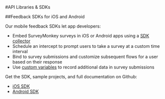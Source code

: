 #API Libraries & SDKs

##Feedback SDKs for iOS and Android

Our mobile feedback SDKs let app developers:

 * Embed SurveyMonkey surveys in iOS or Android apps using a [SDK collector](http://help.surveymonkey.com/articles/en_US/kb/Mobile-SDK#hash)
 * Schedule an intercept to prompt users to take a survey at a custom time interval
 * Bind to survey submissions and customize subsequent flows for a user based on their response 
 * Use [custom variables](http://help.surveymonkey.com/articles/en_US/kb/What-are-custom-variables-and-how-do-I-use-them) to record additional data in survey submissions 

 Get the SDK, sample projects, and full documentation on Github:

  * [iOS SDK](https://github.com/SurveyMonkey/surveymonkey-ios-sdk)
  * [Android SDK](https://github.com/SurveyMonkey/surveymonkey-android-sdk)

